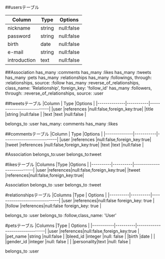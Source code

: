 
##usersテーブル

|Column          |Type    | Options     |
|----------------|--------|-------------|
|nickname        |	string|	null:false  |
|password        |	string|	null:false  |
|birth           |	date  |	null:false  |
|e-mail	         |string	|null:false   |
|introduction    | text   |null:false   |        


##Association
has_many :comments 
has_many :likes
has_many :tweets
has_many :pets
has_many :relationships
has_many :followings, through: :relationships, source: :follow
has_many :reverse_of_relationships, class_name: 'Relationship', foreign_key: 'follow_id'
has_many :followers, through: :reverse_of_relationships, source: :user






##tweetsテーブル
|Column        | Type      |Options                    |
|--------------|-----------|---------------------------|
|user          |references |null:false,foreign_key:true|
|title         |string     |null:false                 |
|text          |text       |null:false                 |



belongs_to :user
has_many: comments 
has_many :likes

##commentsテーブル
|Column        | Type      |Options                    |
|--------------|-----------|---------------------------|
|user          |references |null:false,foreign_key:true|
|tweet         |references |null:false,foreign_key:true|
|text          |text       |null:false                 |

#Association
belongs_to:user
belongs_to:tweet


#likesテーブル
|Columns   |Type      |Options                    |
|----------|----------|---------------------------|
|user      |references|null:false,foreign_key:true|
|tweet     |references|null:false,foreign_key:true|

Association
belongs_to :user
belongs_to :tweet


#relationshipsテーブル
|Columns   |Type      | Options                       |
|----------|----------|-------------------------------|
|user      |references|null:false foreign_key: true   |
|follow    |references|null:false foreign_key: true   |


belongs_to :user
belongs_to :follow,class_name: 'User'


#petsテーブル
|Columns    |Type      | Options                        |
|-----------|----------|--------------------------------|
|user       |references|null:false,foreign_key:true     |
|pet_name   |string    |null:false                      |
|bleed_id   |integer   |null: false                     |
|birth      |date      |                                |
|gender_id  |integer   |null: false                     |     |
|personality|text      |null: false                     |


belongs_to :user